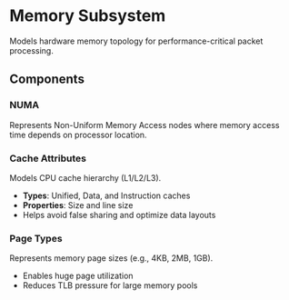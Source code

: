 # Memory Subsystem

Models hardware memory topology for performance-critical packet processing.

## Components

### NUMA

Represents Non-Uniform Memory Access nodes where memory access time depends on
processor location.

### Cache Attributes

Models CPU cache hierarchy (L1/L2/L3).

- **Types**: Unified, Data, and Instruction caches
- **Properties**: Size and line size
- Helps avoid false sharing and optimize data layouts

### Page Types

Represents memory page sizes (e.g., 4KB, 2MB, 1GB).

- Enables huge page utilization
- Reduces TLB pressure for large memory pools
